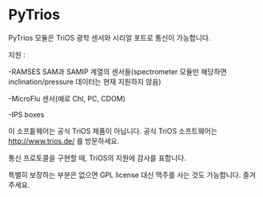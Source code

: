 PyTrios
=======

PyTrios 모듈은 TriOS 광학 센서와 시리얼 포트로 통신이 가능합니다.

지원 : 

-RAMSES SAM과 SAMIP 계열의 센서들(spectrometer 모듈만 해당하면 inclination/pressure 데이터는 현재 지원하지 않음)

-MicroFlu 센서(예로 Chl, PC, CDOM)

-IPS boxes 


이 소프틑웨어는 공식 TriOS 제품이 아닙니다. 공식 TriOS 소프트웨어는 http://www.trios.de/ 를 방문하세요.

통신 프로토콜을 구현할 때, TriOS의 지원에 감사를 표합니다.

특별히 보장하는 부분은 없으면 GPL license 대신 맥주를 사는 것도 가능합니다. 즐겨주세요.